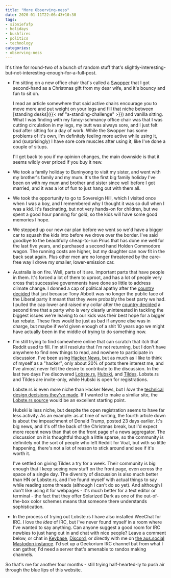 ```yaml
---
title: "More Observing-ness"
date: 2020-01-11T22:06:43+10:30
tags:
- sibniefafp
- holidays
- bushfires
- politics
- technology
categories:
- observing-ness
---
```


It's time for round-two of a bunch of random stuff that's slightly-interesting-but-not-interesting-enough-for-a-full-post.

* I'm sitting on a new office chair that's called a [Swopper](https://backcentre.com.au/product/swopper/) that I got second-hand as a Christmas gift from my dear wife, and it's bouncy and fun to sit on. 

  I read an article somewhere that said active chairs encourage you to move more and put weight on your legs and fill that niche between [standing desks]({{< ref "a-standing-challenge" >}}) and vanilla sitting. What I was finding with my fancy-schmancy office chair was that I was cutting circulation in my legs, my butt was always sore, and I just felt *bad* after sitting for a day of work. While the Swopper has some problems of it's own, I'm definitely feeling more active while using it, and (surprisingly) I have sore core muscles after using it, like I've done a couple of situps.

  I'll get back to you if my opinion changes, the main downside is that it seems wildly over priced if you buy it new. 

* We took a family holiday to Buninyong to visit my sister, and went with my brother's family and my mum. It's the first big family holiday I've been on with my mum and brother and sister since well before I got married, and it was a lot of fun to just hang out with them all. 

* We took the opportunity to go to Sovereign Hill, which I visited once when I was a boy, and I remembered why I thought it was so dull when I was a kid. It's fascinating, but not very hands-on for children, but we spent a good hour panning for gold, so the kids will have some good memories I hope.

* We stepped up our new car plan before we went so we'd have a bigger car to squash the kids into before we drove over the border. I've said goodbye to the beautifully cheap-to-run Prius that has done me well for the last five years, and purchased a second hand Holden Commodore wagon. The running costs are higher, but my daughter can now fit in the back seat again. Plus other men are no longer threatened by the care-free way I drove my smaller, lower-emission car. 

* Australia is on fire. Well, parts of it are. Important parts that have people in them. It's forced a lot of them to uproot, and has a lot of people very cross that successive governments have done so little to address climate change. I donned a cap of political apathy after the [country decided](https://en.wikipedia.org/wiki/2016_Australian_federal_election) that just because Tony Abbott was no longer the public face of the Liberal party it meant that they were probably the best party we had. I pulled the cap lower and raised my collar after the [country decided](https://en.wikipedia.org/wiki/2019_Australian_federal_election) a second time that a party who is very clearly uninterested in tackling the biggest issues we're leaving to our kids was their best hope for a bigger tax rebate. These fires would be just as bad if anyone else was in charge, but maybe if we'd given enough of a shit 10 years ago we might have actually been in the middle of trying to do something now. 

* I'm still trying to find somewhere online that can scratch that itch that Reddit used to fill. I'm still resolute that I'm not returning, but I don't have anywhere to find new things to read, and nowhere to participate in discussion. I've been using [Hacker News](https://news.ycombinator.com/), but as much as I like to think of myself as a "hacker", only about 20% of posts there interest me, and I've almost never felt the desire to contribute to the discussion. In the last two days I've discovered [Lobste.rs](https://lobste.rs/), [Hubski](https://hubski.com/), and [Tildes](https://tildes.net/). Lobste.rs and Tildes are invite-only, while Hubski is open for registrations. 
  
  Lobste.rs is even more niche than Hacker News, but I *love* the [technical design decisions they've made](https://lobste.rs/about). If I wanted to make a similar site, the [Lobste.rs source](https://github.com/lobsters/lobsters) would be an excellent starting point.
  
  Hubski is less niche, but despite the open registration seems to have far less activity. As an example: as at time of writing, the fourth article down is about the impeachment of Donald Trump, posted 23 days earlier. It's big news, and it's off the back of the Christmas break, but I'd expect more recent news than that on the front page of a news aggregator. The discussion on it is thoughtful though a little sparse, so the community is definitely not the sort of people who left Reddit for Voat, but with so little happening, there's not a lot of reason to stick around and see if it's worth it. 
  
  I've settled on giving Tildes a try for a week. Their community is big enough that I keep seeing new stuff on the front page, even across the space of a single day. The diversity of discussion is also much better than HN or Lobste.rs, and I've found myself with actual things to say while reading some threads (although I can't do so yet). And although I don't like using it for webpages - it's much better for a text editor or terminal - the fact that they offer Solarized Dark as one of the out-of-the-box color schemes means that someone there understands sophistication.

* In the process of trying out Lobste.rs I have also installed WeeChat for IRC. I love the _idea_ of IRC, but I've never found myself in a room where I've wanted to say anything. Can anyone suggest a good room for IRC newbies to just hang out in and chat with nice people? Leave a comment below, or chat in [Keybase](https://keybase.io/team/the_geekorium), [Discord](https://discord.gg/MdRrxQC), or directly with me on [the aus.social Mastodon instance](https://aus.social/@screenbeard). I'd set up a Geekorium IRC channel but from what I can gather, I'd need a server that's amenable to randos making channels.

So that's me for another four months - still trying half-hearted-ly to push air through the blue lips of this website. 
